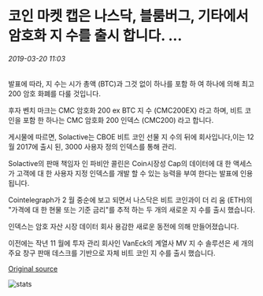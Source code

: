 # 코인 마켓 캡은 나스닥, 블룸버그, 기타에서 암호화 지 수를 출시 합니다. ...

###### 2019-03-20 11:03

발표에 따라, 지 수는 시가 총액 (BTC)과 그것 없이 하나를 포함 하 여 하나에 의해 최고 200 암호 화폐를 다룰 것입니다.

후자 벤치 마크는 CMC 암호화 200 ex BTC 지 수 (CMC200EX) 라고 하며, 비트 코인을 포함 한 하나는 CMC 암호화 200 인덱스 (CMC200) 라고 합니다.

게시물에 따르면, Solactive는 CBOE 비트 코인 선물 지 수의 뒤에 회사입니다,이는 12 월 2017에 출시 된, 3000 사용자 정의 인덱스를 통해 관리.

Solactive의 판매 책임자 인 파비안 콜린은 Coin시장성 Cap의 데이터에 대 한 액세스가 고객에 대 한 사용자 지정 인덱스를 개발 할 수 있는 능력을 부여 한다는 발표에 인용 됩니다.

Cointelegraph가 2 월 중순에 보고 되면서 나스닥은 비트 코인과이 더 리 움 (ETH)의 "가격에 대 한 현물 또는 기준 금리"를 추적 하는 두 개의 새로운 지 수를 출시 했습니다.

인덱스는 암호 자산 시장 데이터 회사 용감한 새로운 동전에 의해 만들어졌습니다.

이전에는 작년 11 월에 투자 관리 회사인 VanEck의 계열사 MV 지 수 솔루션은 세 개의 주요 창구 판매 데스크를 기반으로 자체 비트 코인 지 수를 출시 했습니다.

[Original source](https://cointelegraph.com/news/coinmarketcap-launches-crypto-indices-on-nasdaq-bloomberg-others)

![stats](https://c.statcounter.com/11760860/0/a89fa40b/1/ "stats")